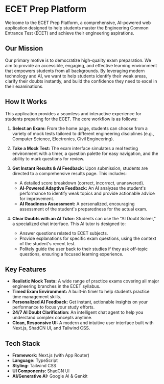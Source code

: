 # ECET Prep Platform

Welcome to the ECET Prep Platform, a comprehensive, AI-powered web application designed to help students master the Engineering Common Entrance Test (ECET) and achieve their engineering aspirations.

## Our Mission

Our primary motive is to democratize high-quality exam preparation. We aim to provide an accessible, engaging, and effective learning environment that empowers students from all backgrounds. By leveraging modern technology and AI, we want to help students identify their weak areas, clarify their doubts instantly, and build the confidence they need to excel in their examinations.

## How It Works

This application provides a seamless and interactive experience for students preparing for the ECET. The core workflow is as follows:

1.  **Select an Exam:** From the home page, students can choose from a variety of mock tests tailored to different engineering disciplines (e.g., Computer Science, Electronics, Civil Engineering).

2.  **Take a Mock Test:** The exam interface simulates a real testing environment with a timer, a question palette for easy navigation, and the ability to mark questions for review.

3.  **Get Instant Results & AI Feedback:** Upon submission, students are directed to a comprehensive results page. This includes:
    *   A detailed score breakdown (correct, incorrect, unanswered).
    *   **AI-Powered Adaptive Feedback:** An AI analyzes the student's performance to identify weak topics and provide actionable advice for improvement.
    *   **AI Readiness Assessment:** A personalized, encouraging assessment of the student's preparedness for the actual exam.

4.  **Clear Doubts with an AI Tutor:** Students can use the "AI Doubt Solver," a specialized chat interface. This AI tutor is designed to:
    *   Answer questions related to ECET subjects.
    *   Provide explanations for specific exam questions, using the context of the student's recent test.
    *   Politely guide the user back to their studies if they ask off-topic questions, ensuring a focused learning experience.

## Key Features

-   **Realistic Mock Tests:** A wide range of practice exams covering all major engineering branches in the ECET syllabus.
-   **Timed Exam Environment:** A built-in timer to help students practice time management skills.
-   **Personalized AI Feedback:** Get instant, actionable insights on your performance to focus your study efforts.
-   **24/7 AI Doubt Clarification:** An intelligent chat agent to help you understand complex concepts anytime.
-   **Clean, Responsive UI:** A modern and intuitive user interface built with Next.js, ShadCN UI, and Tailwind CSS.

## Tech Stack

-   **Framework:** Next.js (with App Router)
-   **Language:** TypeScript
-   **Styling:** Tailwind CSS
-   **UI Components:** ShadCN UI
-   **AI/Generative AI:** Google AI & Genkit
